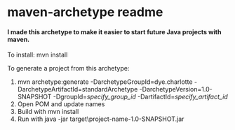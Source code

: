 # maven-archetype readme

#### I made this archetype to make it easier to start future Java projects with maven.



To install: 
mvn install   
   
To generate a project from this archetype:   
1. mvn archetype:generate -DarchetypeGroupId=dye.charlotte -DarchetypeArtifactId=standardArchetype -DarchetypeVersion=1.0-SNAPSHOT -DgroupId=*specify_group_id* -DartifactId=*specify_artifact_id*  
2. Open POM and update names  
3. Build with mvn install  
4. Run with java -jar target\project-name-1.0-SNAPSHOT.jar
